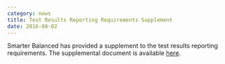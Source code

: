 ```yaml
---
category: news
title: Test Results Reporting Requirements Supplement
date: 2016-08-02
---
```

Smarter Balanced has provided a supplement to the test results reporting requirements.  The supplemental document is available [here](http://www.smarterapp.org/documents/TestResultsReportingRequirements-Supplement.pdf).